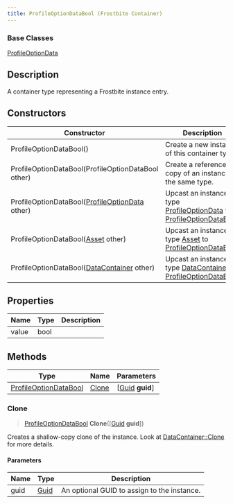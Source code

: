```yaml
---
title: ProfileOptionDataBool (Frostbite Container)
---
```

### Base Classes

[ProfileOptionData](ProfileOptionData)

## Description

A container type representing a Frostbite instance entry.

## Constructors

| Constructor                                                                      | Description                                                                                                                       |
| -------------------------------------------------------------------------------- | --------------------------------------------------------------------------------------------------------------------------------- |
| ProfileOptionDataBool()                                                          | Create a new instance of this container type.                                                                                     |
| ProfileOptionDataBool(ProfileOptionDataBool other)                               | Create a reference copy of an instance of the same type.                                                                          |
| ProfileOptionDataBool([ProfileOptionData](ProfileOptionData) other)              | Upcast an instance of type [ProfileOptionData](ProfileOptionData) to [ProfileOptionDataBool](ProfileOptionDataBool).              |
| ProfileOptionDataBool([Asset](Asset) other)                                      | Upcast an instance of type [Asset](Asset) to [ProfileOptionDataBool](ProfileOptionDataBool).                                      |
| ProfileOptionDataBool([DataContainer](/vext/ref/cls/shr/datacontainer) other) | Upcast an instance of type [DataContainer](/vext/ref/cls/shr/datacontainer) to [ProfileOptionDataBool](ProfileOptionDataBool). |

## Properties

| Name  | Type | Description |
| ----- | ---- | ----------- |
| value | bool |             |

## Methods

| Type                                           | Name            | Parameters                                     |
| ---------------------------------------------- | --------------- | ---------------------------------------------- |
| [ProfileOptionDataBool](ProfileOptionDataBool) | [Clone](#clone) | \[[Guid](/vext/ref/cls/shr/guid) **guid**\] |

### Clone

> [ProfileOptionDataBool](ProfileOptionDataBool) **Clone**(\[[Guid](/vext/ref/cls/shr/guid) **guid**\])

Creates a shallow-copy clone of the instance. Look at [DataContainer::Clone](/vext/ref/cls/shr/datacontainer#clone) for more details.

#### Parameters

| Name | Type         | Description                                 |
| ---- | ------------ | ------------------------------------------- |
| guid | [Guid](Guid) | An optional GUID to assign to the instance. |
